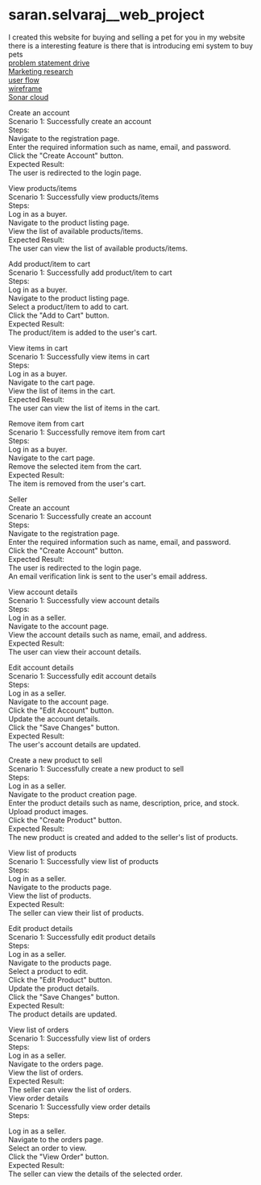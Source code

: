 # saran.selvaraj__web_project
I created this website for buying and selling a pet for you in my website there is a interesting feature is there 
that is introducing emi system to buy pets <br>
 <a href="https://drive.google.com/drive/u/0/folders/1FSxHTmsoCz5ibuJJf9kfhPs4cypCDUPr">problem statement drive</a><br>
 <a href="https://only4pets.com/">Marketing research</a><br>
 <a href="https://drive.google.com/drive/u/0/folders/1fbYdPPxEcfrrSNDm6HAPNBnQ-NHVSfIr">user flow</a><br>
 <a href="https://drive.google.com/drive/u/0/folders/1TjlvoOOy5uS2iV6FcNz_6t8DX-HdsDIL">wireframe</a><br>
 <a href="https://sonarcloud.io/project/overview?id=fssa-batch3_saran.selvaraj__web_project">Sonar cloud</a>


Create an account  
Scenario 1: Successfully create an account  
Steps:  
Navigate to the registration page.  
Enter the required information such as name, email, and password.  
Click the "Create Account" button.  
Expected Result:  
The user is redirected to the login page.  


View products/items  
Scenario 1: Successfully view products/items  
Steps:  
Log in as a buyer.  
Navigate to the product listing page.  
View the list of available products/items.  
Expected Result:  
The user can view the list of available products/items.  

Add product/item to cart  
Scenario 1: Successfully add product/item to cart  
Steps:  
Log in as a buyer.  
Navigate to the product listing page.  
Select a product/item to add to cart.  
Click the "Add to Cart" button.  
Expected Result:  
The product/item is added to the user's cart.  

View items in cart  
Scenario 1: Successfully view items in cart  
Steps:  
Log in as a buyer.  
Navigate to the cart page.  
View the list of items in the cart.  
Expected Result:  
The user can view the list of items in the cart.  

Remove item from cart  
Scenario 1: Successfully remove item from cart  
Steps:  
Log in as a buyer.  
Navigate to the cart page.  
Remove the selected item from the cart.  
Expected Result:  
The item is removed from the user's cart.  



Seller  
Create an account  
Scenario 1: Successfully create an account  
Steps:  
Navigate to the registration page.  
Enter the required information such as name, email, and password.  
Click the "Create Account" button.  
Expected Result:  
The user is redirected to the login page.  
An email verification link is sent to the user's email address.  


View account details  
Scenario 1: Successfully view account details  
Steps:  
Log in as a seller.  
Navigate to the account page.  
View the account details such as name, email, and address.  
Expected Result:  
The user can view their account details.  


Edit account details  
Scenario 1: Successfully edit account details  
Steps:  
Log in as a seller.  
Navigate to the account page.  
Click the "Edit Account" button.  
Update the account details.  
Click the "Save Changes" button.  
Expected Result:  
The user's account details are updated.  


Create a new product to sell  
Scenario 1: Successfully create a new product to sell  
Steps:  
Log in as a seller.  
Navigate to the product creation page.  
Enter the product details such as name, description, price, and stock.  
Upload product images.  
Click the "Create Product" button.  
Expected Result:  
The new product is created and added to the seller's list of products.  


View list of products  
Scenario 1: Successfully view list of products  
Steps:  
Log in as a seller.  
Navigate to the products page.  
View the list of products.  
Expected Result:  
The seller can view their list of products.  


Edit product details  
Scenario 1: Successfully edit product details  
Steps:  
Log in as a seller.  
Navigate to the products page.  
Select a product to edit.  
Click the "Edit Product" button.  
Update the product details.  
Click the "Save Changes" button.  
Expected Result:  
The product details are updated.  


View list of orders  
Scenario 1: Successfully view list of orders  
Steps:  
Log in as a seller.  
Navigate to the orders page.  
View the list of orders.  
Expected Result:  
The seller can view the list of orders.  
View order details  
Scenario 1: Successfully view order details  
Steps:  


Log in as a seller.  
Navigate to the orders page.  
Select an order to view.  
Click the "View Order" button.  
Expected Result:  
The seller can view the details of the selected order.  

